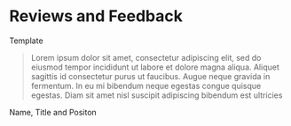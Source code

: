 
# Reviews and Feedback

Template

> Lorem ipsum dolor sit amet, consectetur adipiscing elit, sed do eiusmod tempor incididunt ut labore et dolore magna aliqua. Aliquet sagittis id consectetur purus ut faucibus. Augue neque gravida in fermentum. In eu mi bibendum neque egestas congue quisque egestas. Diam sit amet nisl suscipit adipiscing bibendum est ultricies 

Name, Title and Positon

